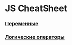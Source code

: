 # **JS CheatSheet**

### [Переменные](variables.md)
### [Логические операторы](logical_operators.md)
